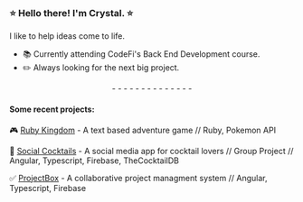### :star: Hello there! I'm Crystal. :star:

I like to help ideas come to life. 

- :books: Currently attending CodeFi's Back End Development course.
- :pencil2: Always looking for the next big project. 





<div align="center"> - - - - - - - - - - - - - -</div>

#### Some recent projects:
 
:video_game: [Ruby Kingdom](https://replit.com/@CrystalCampbell/Ruby-Text-Game?v=1) - A text based adventure game // Ruby, Pokemon API

:tropical_drink: [Social Cocktails](https://cocktails-c5651.web.app/) - A social media app for cocktail lovers // Group Project // Angular, Typescript, Firebase, TheCocktailDB

:white_check_mark: [ProjectBox](https://issue-tracker-3d4b0.web.app/home) - A collaborative project managment system // Angular, Typescript, Firebase







